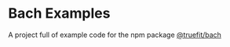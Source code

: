 # Bach Examples
A project full of example code for the npm package [@truefit/bach](https://github.com/TrueFit/bach)